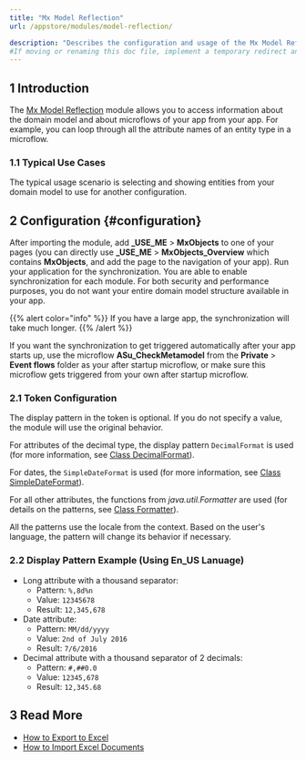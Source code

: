 ```yaml
---
title: "Mx Model Reflection"
url: /appstore/modules/model-reflection/

description: "Describes the configuration and usage of the Mx Model Reflection module, which is available in the Mendix Marketplace."
#If moving or renaming this doc file, implement a temporary redirect and let the respective team know they should update the URL in the product. See Mapping to Products for more details.
---
```


## 1 Introduction

The [Mx Model Reflection](https://marketplace.mendix.com/link/component/69/) module allows you to access information about the domain model and about microflows of your app from your app. For example, you can loop through all the attribute names of an entity type in a microflow.

### 1.1 Typical Use Cases

The typical usage scenario is selecting and showing entities from your domain model to use for another configuration. 

## 2 Configuration {#configuration}

After importing the module, add **\_USE_ME** > **MxObjects** to one of your pages (you can directly use **\_USE_ME** > **MxObjects_Overview** which contains **MxObjects**, and add the page to the navigation of your app). Run your application for the synchronization. You are able to enable synchronization for each module. For both security and performance purposes, you do not want your entire domain model structure available in your app.

{{% alert color="info" %}}
If you have a large app, the synchronization will take much longer.
{{% /alert %}}

If you want the synchronization to get triggered automatically after your app starts up, use the microflow **ASu_CheckMetamodel** from the **Private** > **Event flows** folder as your after startup microflow, or make sure this microflow gets triggered from your own after startup microflow.

### 2.1 Token Configuration

The display pattern in the token is optional. If you do not specify a value, the module will use the original behavior. 

For attributes of the decimal type, the display pattern `DecimalFormat` is used (for more information, see [Class DecimalFormat](https://docs.oracle.com/en/java/javase/11/docs/api/java.base/java/text/DecimalFormat.html)).

For dates, the `SimpleDateFormat` is used (for more information, see [Class SimpleDateFormat](https://docs.oracle.com/en/java/javase/11/docs/api/java.base/java/text/SimpleDateFormat.html)).

For all other attributes, the functions from *java.util.Formatter* are used (for details on the patterns, see [Class Formatter](https://docs.oracle.com/en/java/javase/11/docs/api/java.base/java/util/Formatter.html)).

All the patterns use the locale from the context. Based on the user's language, the pattern will change its behavior if necessary.

### 2.2 Display Pattern Example (Using En_US Lanuage)

* Long attribute with a thousand separator:
    * Pattern:  `%,8d%n`
    * Value: `12345678`
    * Result: `12,345,678`
* Date attribute:
    * Pattern: `MM/dd/yyyy`
    * Value: `2nd of July 2016`
    * Result: `7/6/2016`
* Decimal attribute with a thousand separator of 2 decimals:
    * Pattern: `#,##0.0`
    * Value: `12345,678`
    * Result: `12,345.68`

## 3 Read More

* [How to Export to Excel](/howto/integration/using-the-excel-exporter/)
* [How to Import Excel Documents](/howto/integration/importing-excel-documents/)
